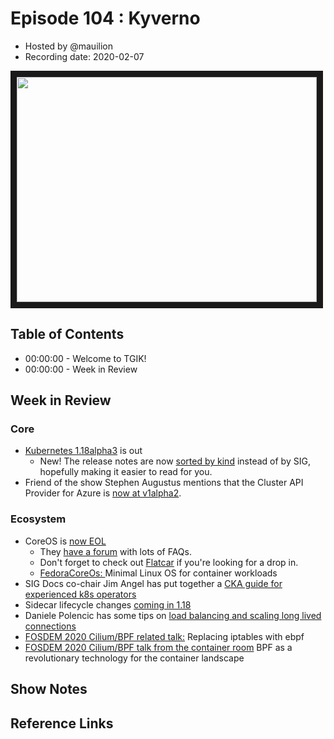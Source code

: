 # Episode 104 : Kyverno

- Hosted by @mauilion
- Recording date: 2020-02-07

<!--- Thumbnailed embed of the video, n8Xo_ghCIOSY is the video id from the youtube url --->

<a href="https://www.youtube.com/watch?v=ZE4Zu9WQET4
" target="_blank"><img src="http://img.youtube.com/vi/ZE4Zu9WQET4/hqdefault.jpg" width="480" height="360" border="10" /></a>

## Table of Contents

- 00:00:00 - Welcome to TGIK!
- 00:00:00 - Week in Review

## Week in Review

### Core

- [Kubernetes 1.18alpha3](https://github.com/kubernetes/kubernetes/blob/master/CHANGELOG/CHANGELOG-1.18.md#changelog-since-v1180-alpha2) is out
    - New! The release notes are now [sorted by kind](https://github.com/kubernetes/release/pull/923) instead of by SIG, hopefully making it easier to read for you. 
- Friend of the show Stephen Augustus mentions that the Cluster API Provider for Azure is [now at v1alpha2](https://github.com/kubernetes-sigs/cluster-api-provider-azure/releases/tag/v0.3.0). 


### Ecosystem

- CoreOS is [now EOL](https://coreos.com/os/eol/)
    - They [have a forum](https://discussion.fedoraproject.org/c/server/coreos) with lots of FAQs. 
    - Don't forget to check out [Flatcar](https://www.flatcar-linux.org/) if you're looking for a drop in. 
    - [FedoraCoreOs: ](https://getfedora.org/en/coreos/) Minimal Linux OS for container workloads
- SIG Docs co-chair Jim Angel has put together a [CKA guide for experienced k8s operators](https://jimangel.io/post/cka-exam-for-experienced-kubernetes-operators/)
- Sidecar lifecycle changes [coming in 1.18](https://banzaicloud.com/blog/k8s-sidecars/)
- Daniele Polencic has some tips on [load balancing and scaling long lived connections](https://learnk8s.io/kubernetes-long-lived-connections)
- [FOSDEM 2020 Cilium/BPF related talk:](https://fosdem.org/2020/schedule/event/replacing_iptables_with_ebpf/)  Replacing iptables with ebpf
- [FOSDEM 2020 Cilium/BPF talk from the container room](https://fosdem.org/2020/schedule/event/containers_bpf/) BPF as a revolutionary technology for the container landscape

## Show Notes


## Reference Links


